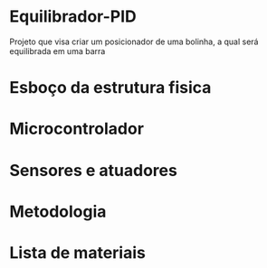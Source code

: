 # Equilibrador-PID
Projeto que visa criar um posicionador de uma bolinha, a qual será equilibrada em uma barra
# Esboço da estrutura fisica
# Microcontrolador
# Sensores e atuadores
# Metodologia
# Lista de materiais

